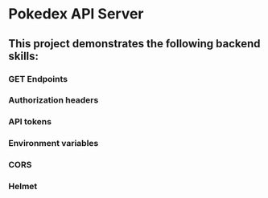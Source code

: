 # Pokedex API Server

## This project demonstrates the following backend skills:

### GET Endpoints
### Authorization headers
### API tokens
### Environment variables
### CORS
### Helmet
